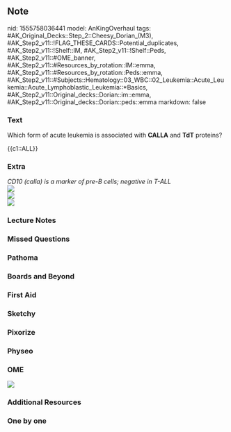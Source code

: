 ## Note
nid: 1555758036441
model: AnKingOverhaul
tags: #AK_Original_Decks::Step_2::Cheesy_Dorian_(M3), #AK_Step2_v11::!FLAG_THESE_CARDS::Potential_duplicates, #AK_Step2_v11::!Shelf::IM, #AK_Step2_v11::!Shelf::Peds, #AK_Step2_v11::#OME_banner, #AK_Step2_v11::#Resources_by_rotation::IM::emma, #AK_Step2_v11::#Resources_by_rotation::Peds::emma, #AK_Step2_v11::#Subjects::Hematology::03_WBC::02_Leukemia::Acute_Leukemia::Acute_Lymphoblastic_Leukemia::*Basics, #AK_Step2_v11::Original_decks::Dorian::im::emma, #AK_Step2_v11::Original_decks::Dorian::peds::emma
markdown: false

### Text
Which form of acute leukemia is associated with <b>CALLA</b> and
<b>TdT</b> proteins?
<div>
  {{c1::ALL}}
</div>

### Extra
<div>
  <div>
    <div>
    <div>
      <i>CD10 (calla) is a marker of pre-B cells; negative in
      T-ALL</i>
    </div><img src="paste-5082114542272513.jpg"></div>
  </div>
</div>
<div>
  <i><img src="paste-4816788642594817.jpg"></i>
</div>
<div><img src="paste-1071744664207363.jpg"></div>

### Lecture Notes


### Missed Questions


### Pathoma


### Boards and Beyond


### First Aid


### Sketchy


### Pixorize


### Physeo


### OME
<div class="ome-widget">
  <a href="https://onlinemeded.org?ref=anki"><img src=
  "_OME_AnkiFlashcards_General_7.png"></a>
</div>

### Additional Resources


### One by one

